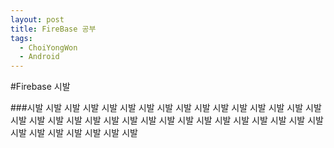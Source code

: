 ```yaml
---
layout: post
title: FireBase 공부
tags:
  - ChoiYongWon
  - Android
---
```


#Firebase 시발

###시발 시발 시발 시발 시발 시발 시발 시발 시발 시발 시발 시발 시발 시발 시발 시발 시발 시발 시발 시발 시발 시발 시발 시발 시발 시발 시발 시발 시발 시발 시발 시발 시발 시발 시발 시발 시발 시발 시발 시발 